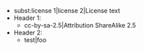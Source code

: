- subst:license 1\|license 2\|License text
- Header 1:
  - cc-by-sa-2.5\|Attribution ShareAlike 2.5
- Header 2:
  - test\|foo